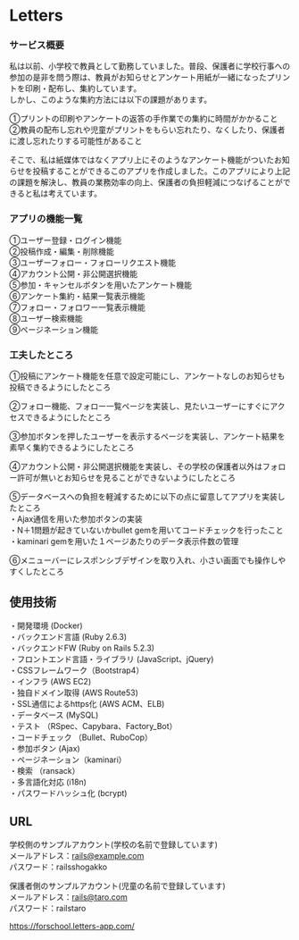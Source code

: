 # Letters

### サービス概要
私は以前、小学校で教員として勤務していました。普段、保護者に学校行事への参加の是非を問う際は、教員がお知らせとアンケート用紙が一緒になったプリントを印刷・配布し、集約しています。  
しかし、このような集約方法には以下の課題があります。  

①プリントの印刷やアンケートの返答の手作業での集約に時間がかかること  
②教員の配布し忘れや児童がプリントをもらい忘れたり、なくしたり、保護者に渡し忘れたりする可能性があること  

そこで、私は紙媒体ではなくアプリ上にそのようなアンケート機能がついたお知らせを投稿することができるこのアプリを作成しました。このアプリにより上記の課題を解決し、教員の業務効率の向上、保護者の負担軽減につなげることができると私は考えています。  

### アプリの機能一覧  
①ユーザー登録・ログイン機能  
②投稿作成・編集・削除機能  
③ユーザーフォロー・フォローリクエスト機能  
④アカウント公開・非公開選択機能  
⑤参加・キャンセルボタンを用いたアンケート機能  
⑥アンケート集約・結果一覧表示機能  
⑦フォロー・フォロワー一覧表示機能  
⑧ユーザー検索機能  
⑨ページネーション機能
  
### 工夫したところ
①投稿にアンケート機能を任意で設定可能にし、アンケートなしのお知らせも投稿できるようにしたところ  
  
②フォロー機能、フォロー一覧ページを実装し、見たいユーザーにすぐにアクセスできるようにしたところ  
  
③参加ボタンを押したユーザーを表示するページを実装し、アンケート結果を素早く集約できるようにしたところ  
  
④アカウント公開・非公開選択機能を実装し、その学校の保護者以外はフォロー許可が無いとお知らせを見ることができないようにしたところ  
  
⑤データベースへの負担を軽減するために以下の点に留意してアプリを実装したところ  
・Ajax通信を用いた参加ボタンの実装  
・N＋1問題が起きていないかbullet gemを用いてコードチェックを行ったこと  
・kaminari gemを用いた１ページあたりのデータ表示件数の管理  
  
⑥メニューバーにレスポンシブデザインを取り入れ、小さい画面でも操作しやすくしたところ  
  
  
## 使用技術　
・開発環境 (Docker)  
・バックエンド言語 (Ruby 2.6.3)  
・バックエンドFW (Ruby on Rails 5.2.3)  
・フロントエンド言語・ライブラリ (JavaScript、jQuery)  
・CSSフレームワーク（Bootstrap4）  
・インフラ (AWS EC2)  
・独自ドメイン取得 (AWS Route53)  
・SSL通信によるhttps化 (AWS ACM、ELB)  
・データベース (MySQL)  
・テスト （RSpec、Capybara、Factory_Bot）  
・コードチェック （Bullet、RuboCop）  
・参加ボタン (Ajax)  
・ページネーション（kaminari）  
・検索 （ransack）  
・多言語化対応 (i18n)   
・パスワードハッシュ化 (bcrypt)  


## URL
学校側のサンプルアカウント(学校の名前で登録しています)  
メールアドレス：rails@example.com  
パスワード：railsshogakko  
  
保護者側のサンプルアカウント(児童の名前で登録しています)  
メールアドレス：rails@taro.com  
パスワード：railstaro  
  
https://forschool.letters-app.com/  
